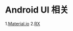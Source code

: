 # Android UI 相关
1.[Material.io](https://material.io/icons/)
2.[RX](http://www.jcodecraeer.com/a/anzhuokaifa/androidkaifa/2015/1012/3572.html)
